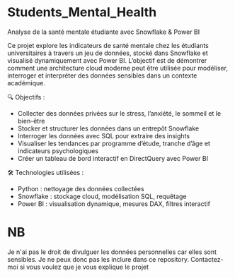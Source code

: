 # Students_Mental_Health

Analyse de la santé mentale étudiante avec Snowflake & Power BI

Ce projet explore les indicateurs de santé mentale chez les étudiants universitaires à travers un jeu de données, stocké dans Snowflake et visualisé dynamiquement avec Power BI. L’objectif est de démontrer comment une architecture cloud moderne peut être utilisée pour modéliser, interroger et interpréter des données sensibles dans un contexte académique.


🔍 Objectifs :
- Collecter des données privées sur le stress, l’anxiété, le sommeil et le bien-être
- Stocker et structurer les données dans un entrepôt Snowflake
- Interroger les données avec SQL pour extraire des insights
- Visualiser les tendances par programme d’étude, tranche d’âge et indicateurs psychologiques
- Créer un tableau de bord interactif en DirectQuery avec Power BI

  
🛠️ Technologies utilisées :
- Python : nettoyage des données collectées
- Snowflake : stockage cloud, modélisation SQL, requêtage
- Power BI : visualisation dynamique, mesures DAX, filtres interactif

# NB
Je n'ai pas le droit de divulguer les données personnelles car elles sont sensibles. Je
ne peux donc pas les inclure dans ce repository. Contactez-moi si vous voulez que je vous explique le projet
